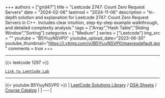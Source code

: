 
+++
authors = ["grid47"]
title = "Leetcode 2747: Count Zero Request Servers"
date = "2024-02-06"
lastmod = "2024-11-06"
description = "In-depth solution and explanation for Leetcode 2747: Count Zero Request Servers in C++. Includes clear intuition, step-by-step example walkthrough, and detailed complexity analysis."
tags = ["Array","Hash Table","Sliding Window","Sorting"]
categories = [
    "Medium"
]
series = ["Leetcode"]
img_src = ""
youtube = "B5YiuyNSVP0"
youtube_upload_date="2023-06-30"
youtube_thumbnail="https://i.ytimg.com/vi/B5YiuyNSVP0/maxresdefault.jpg"
comments = true
+++



---
{{< leetcode 1297 >}}

[`Link to LeetCode Lab`](https://leetcode.com/problems/count-zero-request-servers/description/)

---
{{< youtube B5YiuyNSVP0 >}}
| [LeetCode Solutions Library](https://grid47.xyz/leetcode/) / [DSA Sheets](https://grid47.xyz/sheets/) / [Course Catalog](https://grid47.xyz/courses/) |
| --- |

